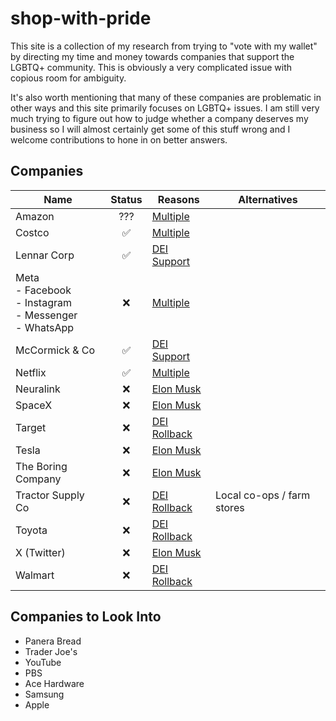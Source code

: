 # shop-with-pride
This site is a collection of my research from trying to "vote with my wallet" by directing my time and money towards companies that support the LGBTQ+ community. This is obviously a very complicated issue with copious room for ambiguity.

It's also worth mentioning that many of these companies are problematic in other ways and this site primarily focuses on LGBTQ+ issues. I am still very much trying to figure out how to judge whether a company deserves my business so I will almost certainly get some of this stuff wrong and I welcome contributions to hone in on better answers.
## Companies

| Name                                                               | Status | Reasons                                                                                                      | Alternatives               |
| ------------------------------------------------------------------ | :----: | ------------------------------------------------------------------------------------------------------------ | -------------------------- |
| Amazon                                                             |  ???   | [Multiple](./profiles/amazon.md)                                                                             |                            |
| Costco                                                             |   ✅    | [Multiple](./profiles/costco.md)                                                                             |                            |
| Lennar Corp                                                        |   ✅    | [DEI Support](https://news.bloomberglaw.com/esg/netflix-mccormick-uphold-dei-to-investors-after-trump-edict) |                            |
| Meta<br>- Facebook<br>- Instagram<br>- Messenger<br>- WhatsApp<br> |   ❌    | [Multiple](./profiles/meta.md)                                                                               |                            |
| McCormick & Co                                                     |   ✅    | [DEI Support](https://news.bloomberglaw.com/esg/netflix-mccormick-uphold-dei-to-investors-after-trump-edict) |                            |
| Netflix                                                            |   ✅    | [Multiple](./profiles/netflix.md)                                                                            |                            |
| Neuralink                                                          |   ❌    | [Elon Musk](./profiles/elon-musk.md)                                                                         |                            |
| SpaceX                                                             |   ❌    | [Elon Musk](./profiles/elon-musk.md)                                                                         |                            |
| Target                                                             |   ❌    | [DEI Rollback](./reasons/dei-rollbacks.md)                                                                   |                            |
| Tesla                                                              |   ❌    | [Elon Musk](./profiles/elon-musk.md)                                                                         |                            |
| The Boring Company                                                 |   ❌    | [Elon Musk](./profiles/elon-musk.md)                                                                         |                            |
| Tractor Supply Co                                                  |   ❌    | [DEI Rollback](./reasons/dei-rollbacks.md)                                                                   | Local co-ops / farm stores |
| Toyota                                                             |   ❌    | [DEI Rollback](./reasons/dei-rollbacks.md)                                                                   |                            |
| X (Twitter)                                                        |   ❌    | [Elon Musk](./profiles/elon-musk.md)                                                                         |                            |
| Walmart                                                            |   ❌    | [DEI Rollback](./reasons/dei-rollbacks.md)                                                                   |                            |

## Companies to Look Into
- Panera Bread
- Trader Joe's
- YouTube
- PBS
- Ace Hardware
- Samsung
- Apple